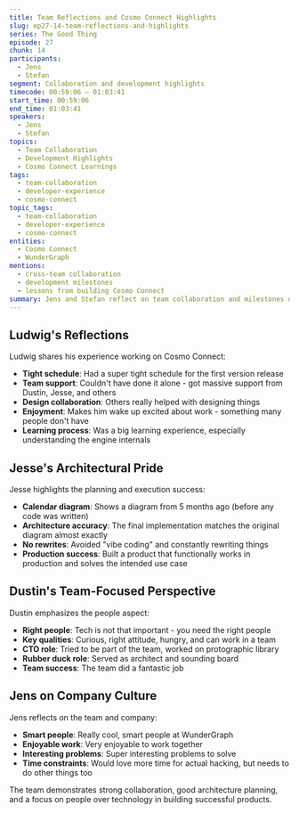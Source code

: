 ```yaml
---
title: Team Reflections and Cosmo Connect Highlights
slug: ep27-14-team-reflections-and-highlights
series: The Good Thing
episode: 27
chunk: 14
participants:
  - Jens
  - Stefan
segment: Collaboration and development highlights
timecode: 00:59:06 – 01:03:41
start_time: 00:59:06
end_time: 01:03:41
speakers:
  - Jens
  - Stefan
topics:
  - Team Collaboration
  - Development Highlights
  - Cosmo Connect Learnings
tags:
  - team-collaboration
  - developer-experience
  - cosmo-connect
topic_tags:
  - team-collaboration
  - developer-experience
  - cosmo-connect
entities:
  - Cosmo Connect
  - WunderGraph
mentions:
  - cross-team collaboration
  - development milestones
  - lessons from building Cosmo Connect
summary: Jens and Stefan reflect on team collaboration and milestones during Cosmo Connect development, sharing insights from the process.
---
```



## Ludwig's Reflections

Ludwig shares his experience working on Cosmo Connect:
- **Tight schedule**: Had a super tight schedule for the first version release
- **Team support**: Couldn't have done it alone - got massive support from Dustin, Jesse, and others
- **Design collaboration**: Others really helped with designing things
- **Enjoyment**: Makes him wake up excited about work - something many people don't have
- **Learning process**: Was a big learning experience, especially understanding the engine internals

## Jesse's Architectural Pride

Jesse highlights the planning and execution success:
- **Calendar diagram**: Shows a diagram from 5 months ago (before any code was written)
- **Architecture accuracy**: The final implementation matches the original diagram almost exactly
- **No rewrites**: Avoided "vibe coding" and constantly rewriting things
- **Production success**: Built a product that functionally works in production and solves the intended use case

## Dustin's Team-Focused Perspective

Dustin emphasizes the people aspect:
- **Right people**: Tech is not that important - you need the right people
- **Key qualities**: Curious, right attitude, hungry, and can work in a team
- **CTO role**: Tried to be part of the team, worked on protographic library
- **Rubber duck role**: Served as architect and sounding board
- **Team success**: The team did a fantastic job

## Jens on Company Culture

Jens reflects on the team and company:
- **Smart people**: Really cool, smart people at WunderGraph
- **Enjoyable work**: Very enjoyable to work together
- **Interesting problems**: Super interesting problems to solve
- **Time constraints**: Would love more time for actual hacking, but needs to do other things too

The team demonstrates strong collaboration, good architecture planning, and a focus on people over technology in building successful products.
